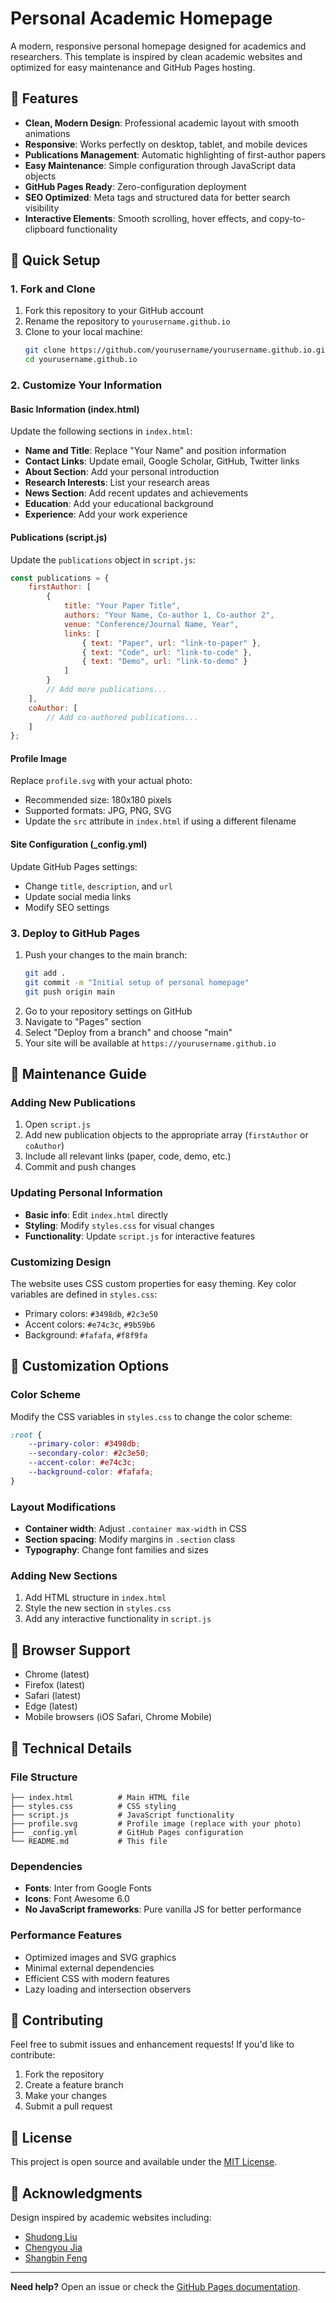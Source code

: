 # Personal Academic Homepage

A modern, responsive personal homepage designed for academics and researchers. This template is inspired by clean academic websites and optimized for easy maintenance and GitHub Pages hosting.

## 🌟 Features

- **Clean, Modern Design**: Professional academic layout with smooth animations
- **Responsive**: Works perfectly on desktop, tablet, and mobile devices
- **Publications Management**: Automatic highlighting of first-author papers
- **Easy Maintenance**: Simple configuration through JavaScript data objects
- **GitHub Pages Ready**: Zero-configuration deployment
- **SEO Optimized**: Meta tags and structured data for better search visibility
- **Interactive Elements**: Smooth scrolling, hover effects, and copy-to-clipboard functionality

## 🚀 Quick Setup

### 1. Fork and Clone
1. Fork this repository to your GitHub account
2. Rename the repository to `yourusername.github.io`
3. Clone to your local machine:
   ```bash
   git clone https://github.com/yourusername/yourusername.github.io.git
   cd yourusername.github.io
   ```

### 2. Customize Your Information

#### Basic Information (index.html)
Update the following sections in `index.html`:
- **Name and Title**: Replace "Your Name" and position information
- **Contact Links**: Update email, Google Scholar, GitHub, Twitter links
- **About Section**: Add your personal introduction
- **Research Interests**: List your research areas
- **News Section**: Add recent updates and achievements
- **Education**: Add your educational background
- **Experience**: Add your work experience

#### Publications (script.js)
Update the `publications` object in `script.js`:
```javascript
const publications = {
    firstAuthor: [
        {
            title: "Your Paper Title",
            authors: "Your Name, Co-author 1, Co-author 2",
            venue: "Conference/Journal Name, Year",
            links: [
                { text: "Paper", url: "link-to-paper" },
                { text: "Code", url: "link-to-code" },
                { text: "Demo", url: "link-to-demo" }
            ]
        }
        // Add more publications...
    ],
    coAuthor: [
        // Add co-authored publications...
    ]
};
```

#### Profile Image
Replace `profile.svg` with your actual photo:
- Recommended size: 180x180 pixels
- Supported formats: JPG, PNG, SVG
- Update the `src` attribute in `index.html` if using a different filename

#### Site Configuration (_config.yml)
Update GitHub Pages settings:
- Change `title`, `description`, and `url`
- Update social media links
- Modify SEO settings

### 3. Deploy to GitHub Pages
1. Push your changes to the main branch:
   ```bash
   git add .
   git commit -m "Initial setup of personal homepage"
   git push origin main
   ```
2. Go to your repository settings on GitHub
3. Navigate to "Pages" section
4. Select "Deploy from a branch" and choose "main"
5. Your site will be available at `https://yourusername.github.io`

## 📝 Maintenance Guide

### Adding New Publications
1. Open `script.js`
2. Add new publication objects to the appropriate array (`firstAuthor` or `coAuthor`)
3. Include all relevant links (paper, code, demo, etc.)
4. Commit and push changes

### Updating Personal Information
- **Basic info**: Edit `index.html` directly
- **Styling**: Modify `styles.css` for visual changes
- **Functionality**: Update `script.js` for interactive features

### Customizing Design
The website uses CSS custom properties for easy theming. Key color variables are defined in `styles.css`:
- Primary colors: `#3498db`, `#2c3e50`
- Accent colors: `#e74c3c`, `#9b59b6`
- Background: `#fafafa`, `#f8f9fa`

## 🎨 Customization Options

### Color Scheme
Modify the CSS variables in `styles.css` to change the color scheme:
```css
:root {
    --primary-color: #3498db;
    --secondary-color: #2c3e50;
    --accent-color: #e74c3c;
    --background-color: #fafafa;
}
```

### Layout Modifications
- **Container width**: Adjust `.container max-width` in CSS
- **Section spacing**: Modify margins in `.section` class
- **Typography**: Change font families and sizes

### Adding New Sections
1. Add HTML structure in `index.html`
2. Style the new section in `styles.css`
3. Add any interactive functionality in `script.js`

## 📱 Browser Support

- Chrome (latest)
- Firefox (latest)
- Safari (latest)
- Edge (latest)
- Mobile browsers (iOS Safari, Chrome Mobile)

## 🔧 Technical Details

### File Structure
```
├── index.html          # Main HTML file
├── styles.css          # CSS styling
├── script.js           # JavaScript functionality
├── profile.svg         # Profile image (replace with your photo)
├── _config.yml         # GitHub Pages configuration
└── README.md           # This file
```

### Dependencies
- **Fonts**: Inter from Google Fonts
- **Icons**: Font Awesome 6.0
- **No JavaScript frameworks**: Pure vanilla JS for better performance

### Performance Features
- Optimized images and SVG graphics
- Minimal external dependencies
- Efficient CSS with modern features
- Lazy loading and intersection observers

## 🤝 Contributing

Feel free to submit issues and enhancement requests! If you'd like to contribute:
1. Fork the repository
2. Create a feature branch
3. Make your changes
4. Submit a pull request

## 📄 License

This project is open source and available under the [MIT License](LICENSE).

## 🙏 Acknowledgments

Design inspired by academic websites including:
- [Shudong Liu](https://sudanl.github.io/)
- [Chengyou Jia](https://chengyou-jia.github.io/)
- [Shangbin Feng](https://bunsenfeng.github.io/)

---

**Need help?** Open an issue or check the [GitHub Pages documentation](https://docs.github.com/en/pages).